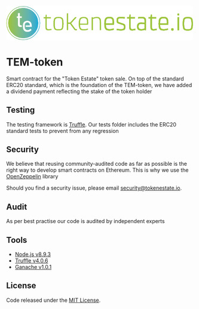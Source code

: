 <img src="https://raw.githubusercontent.com/Tokenestate/Tokenestate.github.io/master/Tokenestate.io.logo.png" href="https://tokenestate.io" width=500/>

# TEM-token
Smart contract for the "Token Estate" token sale. On top of the standard ERC20 standard, which is the foundation of the TEM-token, we have added a dividend payment reflecting the stake of the token holder

## Testing
The testing framework is [Truffle](http://truffleframework.com/). Our tests folder includes the ERC20 standard tests to prevent from any regression

## Security
We believe that reusing community-audited code as far as possible is the right way to develop smart contracts on Ethereum. This is why we use the [OpenZeppelin](https://github.com/OpenZeppelin/zeppelin-solidity) library 

Should you find a security issue, please email security@tokenestate.io.

## Audit
As per best practise our code is audited by independent experts

## Tools
- [Node.js v8.9.3](https://nodejs.org/) 
- [Truffle v4.0.6](http://truffleframework.com/)
- [Ganache v1.0.1](http://truffleframework.com/ganache/)

## License
Code released under the [MIT License](./LICENSE).
